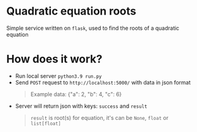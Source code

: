 # Quadratic equation roots
 Simple service written on `flask`, used to find the roots of a quadratic equation

# How does it work?
- Run local server `python3.9 run.py`
- Send `POST` request to `http://localhost:5000/` with data in json format
  > Example data: {"a": 2, "b": 4, "c": 6}
- Server will return json with keys: `success` and `result`
  > `result` is root(s) for equation, it's can be `None`, `float` or `list[float]`
